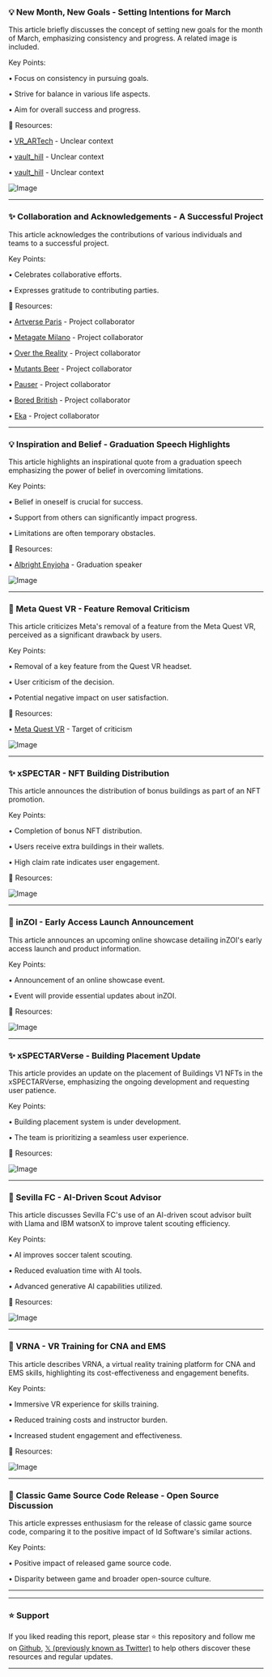 ### 💡 New Month, New Goals - Setting Intentions for March

This article briefly discusses the concept of setting new goals for the month of March, emphasizing consistency and progress.  A related image is included.

Key Points:

• Focus on consistency in pursuing goals.


• Strive for balance in various life aspects.


• Aim for overall success and progress.


🔗 Resources:

• [VR_ARTech](https://x.com/VR_ARTech) -  Unclear context


• [vault_hill](https://x.com/vault_hill) - Unclear context


• [vault_hill](https://x.com/vault_hill/status/1895796413596082549) -  Unclear context


![Image](https://pbs.twimg.com/media/Gk84yJIXAAAmH69?format=jpg&name=small)


---

### ✨  Collaboration and Acknowledgements -  A Successful Project

This article acknowledges the contributions of various individuals and teams to a successful project.


Key Points:

• Celebrates collaborative efforts.


• Expresses gratitude to contributing parties.



🔗 Resources:

• [Artverse Paris](https://x.com/ArtverseParis) - Project collaborator


• [Metagate Milano](https://x.com/metagate00) - Project collaborator


• [Over the Reality](https://x.com/OVRtheReality) - Project collaborator


• [Mutants Beer](https://x.com/mutantsbeer) - Project collaborator


• [Pauser](https://x.com/Pausrr) - Project collaborator


• [Bored British](https://x.com/BoredBritish) - Project collaborator


• [Eka](https://x.com/ekavibes) - Project collaborator


---

### 💡 Inspiration and Belief - Graduation Speech Highlights

This article highlights an inspirational quote from a graduation speech emphasizing the power of belief in overcoming limitations.


Key Points:

• Belief in oneself is crucial for success.


• Support from others can significantly impact progress.


• Limitations are often temporary obstacles.


🔗 Resources:

• [Albright Enyioha](https://x.com/AlbrightEnyioha) - Graduation speaker


![Image](https://pbs.twimg.com/ext_tw_video_thumb/1895748672505217024/pu/img/W7I3Pi8LRUpUurJU.jpg)


---

### 🤖 Meta Quest VR - Feature Removal Criticism

This article criticizes Meta's removal of a feature from the Meta Quest VR, perceived as a significant drawback by users.


Key Points:

• Removal of a key feature from the Quest VR headset.


• User criticism of the decision.


• Potential negative impact on user satisfaction.


🔗 Resources:


• [Meta Quest VR](https://x.com/MetaQuestVR) -  Target of criticism


![Image](https://pbs.twimg.com/media/Gk6fUznWkAAWzFV?format=jpg&name=900x900)


---

### ✨ xSPECTAR - NFT Building Distribution

This article announces the distribution of bonus buildings as part of an NFT promotion.


Key Points:

• Completion of bonus NFT distribution.


• Users receive extra buildings in their wallets.


• High claim rate indicates user engagement.


🔗 Resources:

![Image](https://pbs.twimg.com/amplify_video_thumb/1895580047580213248/img/6ByLnQSTQ_P5w_J6.jpg)



---

### 🚀 inZOI - Early Access Launch Announcement

This article announces an upcoming online showcase detailing inZOI's early access launch and product information.


Key Points:

• Announcement of an online showcase event.


• Event will provide essential updates about inZOI.



🔗 Resources:

![Image](https://pbs.twimg.com/ext_tw_video_thumb/1895263298876006400/pu/img/AvmWW0zKI-uHulso.jpg)



---

### ✨ xSPECTARVerse - Building Placement Update

This article provides an update on the placement of Buildings V1 NFTs in the xSPECTARVerse, emphasizing the ongoing development and requesting user patience.


Key Points:

•  Building placement system is under development.


•  The team is prioritizing a seamless user experience.



🔗 Resources:

![Image](https://pbs.twimg.com/amplify_video_thumb/1895166993180889088/img/cll59ZzZFcHtkBik.jpg)



---

### 🤖 Sevilla FC - AI-Driven Scout Advisor

This article discusses Sevilla FC's use of an AI-driven scout advisor built with Llama and IBM watsonX to improve talent scouting efficiency.


Key Points:

• AI improves soccer talent scouting.


• Reduced evaluation time with AI tools.


• Advanced generative AI capabilities utilized.


🔗 Resources:

![Image](https://pbs.twimg.com/media/Gk5n1sMW0AAidWA?format=jpg&name=small)



---

### 🤖 VRNA - VR Training for CNA and EMS

This article describes VRNA, a virtual reality training platform for CNA and EMS skills, highlighting its cost-effectiveness and engagement benefits.


Key Points:

• Immersive VR experience for skills training.


• Reduced training costs and instructor burden.


• Increased student engagement and effectiveness.


🔗 Resources:

![Image](https://pbs.twimg.com/media/Gk5oURDWsAAoWJG?format=jpg&name=small)


---

### 🤖 Classic Game Source Code Release - Open Source Discussion

This article expresses enthusiasm for the release of classic game source code, comparing it to the positive impact of Id Software's similar actions.


Key Points:

• Positive impact of released game source code.


• Disparity between game and broader open-source culture.



---


---

### ⭐️ Support

If you liked reading this report, please star ⭐️ this repository and follow me on [Github](https://github.com/Drix10), [𝕏 (previously known as Twitter)](https://x.com/DRIX_10_) to help others discover these resources and regular updates.

---